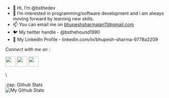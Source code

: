 - 👋 Hi, I’m @bsthedev
- 👀 I’m interested in programming/software development and i am always moving forward by learning new skills.
- 📫 You can email me on bhupeshsharmajan11@gmail.com
- 🐦 My twitter handle - @bsthehound1990
- 💼 My LinkedIn Profile - linkedin.com/in/bhupesh-sharma-9778a2209

*Connect with me on :*

<img height="32" width="32" src="https://cdn.jsdelivr.net/npm/simple-icons@v4/icons/twitter.svg" />   <img height="32" width="32" src="https://cdn.jsdelivr.net/npm/simple-icons@v4/icons/gmail.svg" />   <img height="32" width="32" src="https://cdn.jsdelivr.net/npm/simple-icons@v4/icons/linkedin.svg" />

\


</details>
   <summary>:zap: Github Stats</summary>
   
   <img align="left" alt="My Github Stats" src="https://github-readme-stats-jet-kappa.vercel.app/api?username=bsthedev&show_icons=true&hide_border=true" />
   
</details>


<!---
bsthedev/bsthedev is a ✨ special ✨ repository because its `README.md` (this file) appears on your GitHub profile.
You can click the Preview link to take a look at your changes.
--->
